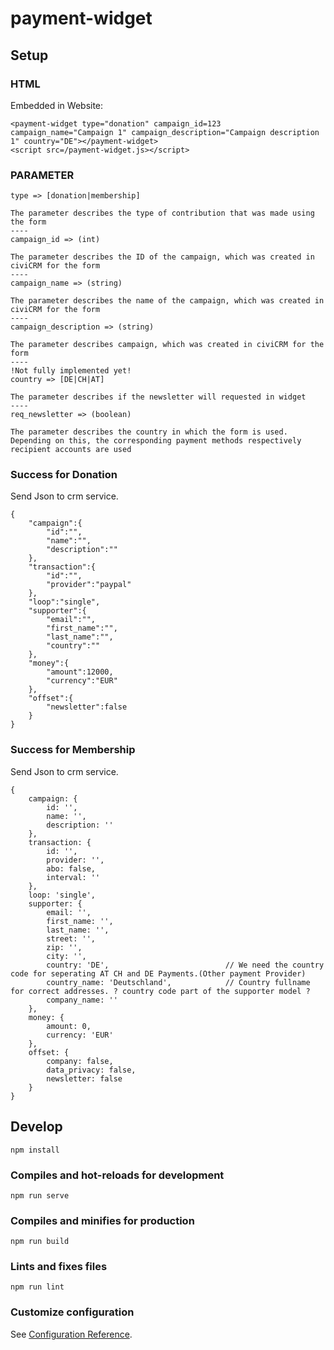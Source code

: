 # payment-widget

## Setup

### HTML  

Embedded in Website:
```
<payment-widget type="donation" campaign_id=123 campaign_name="Campaign 1" campaign_description="Campaign description 1" country="DE"></payment-widget>
<script src=/payment-widget.js></script>
```

### PARAMETER

```
type => [donation|membership]

The parameter describes the type of contribution that was made using the form
----
campaign_id => (int)

The parameter describes the ID of the campaign, which was created in civiCRM for the form
----
campaign_name => (string)

The parameter describes the name of the campaign, which was created in civiCRM for the form
----
campaign_description => (string)

The parameter describes campaign, which was created in civiCRM for the form
----
!Not fully implemented yet!
country => [DE|CH|AT]

The parameter describes if the newsletter will requested in widget
----
req_newsletter => (boolean)

The parameter describes the country in which the form is used. Depending on this, the corresponding payment methods respectively recipient accounts are used
```


### Success for Donation

Send Json to crm service.
```
{
    "campaign":{
        "id":"",
        "name":"",
        "description":""
    },
    "transaction":{
        "id":"",
        "provider":"paypal"
    },
    "loop":"single",
    "supporter":{
        "email":"",
        "first_name":"",
        "last_name":"",
        "country":""
    },
    "money":{
        "amount":12000,
        "currency":"EUR"
    },
    "offset":{
        "newsletter":false
    }
}
```

### Success for Membership

Send Json to crm service.
```
{
    campaign: {
        id: '',
        name: '',
        description: ''
    },
    transaction: {
        id: '',
        provider: '',
        abo: false,
        interval: ''
    },
    loop: 'single',
    supporter: {
        email: '',
        first_name: '',
        last_name: '',
        street: '',
        zip: '',
        city: '',
        country: 'DE',                          // We need the country code for seperating AT CH and DE Payments.(Other payment Provider)
        country_name: 'Deutschland',            // Country fullname for correct addresses. ? country code part of the supporter model ?
        company_name: ''
    },
    money: {
        amount: 0,
        currency: 'EUR'
    },
    offset: {
        company: false,
        data_privacy: false,
        newsletter: false
    }
}
```


## Develop

```
npm install
```

### Compiles and hot-reloads for development
```
npm run serve
```

### Compiles and minifies for production
```
npm run build
```

### Lints and fixes files
```
npm run lint
```

### Customize configuration
See [Configuration Reference](https://cli.vuejs.org/config/).
